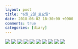 ```yaml
---
layout: post
title: "6월_2일_토요일"
date: 2018-06-02 18:30:00 +0900
comments: true 
categories: [diary] 
---
```

![](http://blogfiles2.naver.net/MjAxODA2MDJfODkg/MDAxNTI3OTMxODA4MzE1.jnoiddJELw_TkSB036pPUcrYSUkUFh4zT0-JXQKgaHwg.oqGLNkF5Ojz3m850JPWpkPkG2rciCrIXoKfFSblTEvog.JPEG.hotleve/NaverBlog_20180602_183008_13.jpg) 
![](http://blogfiles10.naver.net/MjAxODA2MDJfNjAg/MDAxNTI3OTMxODA4OTUy.0JzXb_SHjdSaknIjbz0TuvaXYc4Yw9OOI_mQjB3HOWQg.QeIgumgDFEEUE0hh5ygNsfAqH41lopRh7oQEZ9r4Mc0g.JPEG.hotleve/NaverBlog_20180602_183008_14.jpg) 
![](http://blogfiles13.naver.net/MjAxODA2MDJfMjY4/MDAxNTI3OTMxODA5NTYw.zQ9g6DkC-yVVns9fP2HGpGNCp4-c8Y8bnMda5Jv5yv8g.p8wQZ4baiMN3q2lKtT2qd1D3SLie8RmZ3xCLUa4EDD0g.JPEG.hotleve/NaverBlog_20180602_183009_15.jpg) 
![](http://blogfiles7.naver.net/MjAxODA2MDJfNjMg/MDAxNTI3OTMxODEwMzA4.YUyZjXrLyss7pQHDmyH_1jaId9_7FgmlI4-_E--NKtsg.6ie8UxqN9NRNH0TyhE4qaa80iH1rpc6CnnZhhRtGIzsg.JPEG.hotleve/NaverBlog_20180602_183009_16.jpg) 
![](http://blogfiles11.naver.net/MjAxODA2MDJfMjkg/MDAxNTI3OTMxODIxNDYz.zhId_TShNsFdt7G45kzpyaW1hjc6UQ6tVIAAAD-JzfEg.pG-jT4l5Hxg4FFU4dbflVeDPqDq1aiozaulFmzEkMvMg.JPEG.hotleve/NaverBlog_20180602_183020_28.jpg) 
![](http://blogfiles8.naver.net/MjAxODA2MDJfMzIg/MDAxNTI3OTMxODIyMzU2.vUZZ-K7Dfw2zIqszjMHdgNoO-LeGHSP0tOF4-nfzGa8g.7aGgc3gnIIcfgbOurJV6tH9rb4A7SVF3JcEwYea4HDMg.JPEG.hotleve/NaverBlog_20180602_183021_29.jpg) 
![](http://blogfiles6.naver.net/MjAxODA2MDJfMjY0/MDAxNTI3OTMxODIzODU5.dYo8-iwl4zUTB1pxGuIdUjxhFB7hEs33uwpPSWZXNyIg.eF4qjTe43y_0ZgDLq2Eg5KQ7KGiqJrTe3w95jmCgi48g.JPEG.hotleve/NaverBlog_20180602_183023_30.jpg) 
![](http://blogfiles16.naver.net/MjAxODA2MDJfMjcg/MDAxNTI3OTMxODI0OTAz.H1jiOv0gU-j4u7PgjHxy-e0J8zf6KborCp6VODcLuEog.efdZxztNfADfdvYJX8hLBdojBezzT-oYPquKfendW2Qg.JPEG.hotleve/NaverBlog_20180602_183024_31.jpg) 
![](http://blogfiles15.naver.net/MjAxODA2MDJfNTkg/MDAxNTI3OTMxODI5NDM2.nXMGw6UDi_LhoMOfPYus1UOn1h9RTew5D7Csz_xU78sg.aa_wc0rs9rRd_u9--B3bwR4ieyu9f8C764hrn8iJVOcg.JPEG.hotleve/NaverBlog_20180602_183028_36.jpg) 
![](http://blogfiles11.naver.net/MjAxODA2MDJfNjQg/MDAxNTI3OTMxODMwNDQx.J2G9YWPuLHCDZFaBYwIR6a_b0NUXPDYbPSxkvysQ3pwg.mNwIMPBo0wNLA8k8BLfoIt9GTljJ9hqAd5ThP_UNIdcg.JPEG.hotleve/NaverBlog_20180602_183029_37.jpg) 
